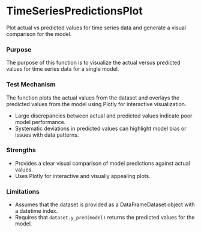 # TimeSeriesPredictionsPlot

Plot actual vs predicted values for time series data and generate a visual comparison for the model.

### Purpose

The purpose of this function is to visualize the actual versus predicted values for time
series data for a single model.

### Test Mechanism

The function plots the actual values from the dataset and overlays the predicted
values from the model using Plotly for interactive visualization.

- Large discrepancies between actual and predicted values indicate poor model performance.
- Systematic deviations in predicted values can highlight model bias or issues with data patterns.

### Strengths

- Provides a clear visual comparison of model predictions against actual values.
- Uses Plotly for interactive and visually appealing plots.

### Limitations

- Assumes that the dataset is provided as a DataFrameDataset object with a datetime index.
- Requires that `dataset.y_pred(model)` returns the predicted values for the model.